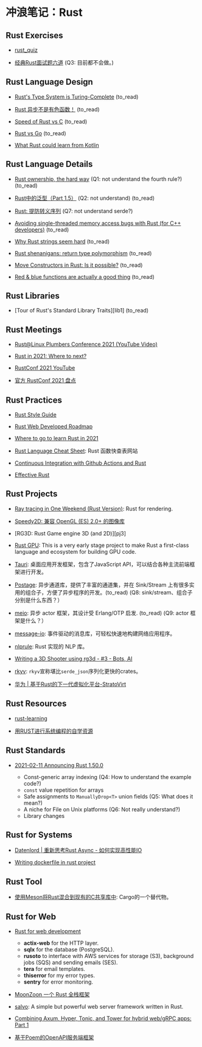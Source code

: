 # 冲浪笔记：Rust

## Rust Exercises

- [rust_quiz][e1]
- [经典Rust面试题六道][e2] (Q3: 目前都不会做。)

  [e1]: https://github.com/dtolnay/rust-quiz
  [e2]: https://rustcc.cn/article?id=0b0afa3e-db03-428e-9fc5-b06347997d41

## Rust Language Design

- [Rust's Type System is Turing-Complete][d1] (to_read)
- [Rust 异步不是有色函数！][d2] (to_read)
- [Speed of Rust vs C][d3] (to_read)
- [Rust vs Go][d4] (to_read)
- [What Rust could learn from Kotlin][d5]

  [d1]: https://sdleffler.github.io/RustTypeSystemTuringComplete/
  [d2]: https://www.hobofan.com/blog/2021-03-10-rust-async-colored/
  [d3]: https://kornel.ski/rust-c-speed
  [d4]: https://thenewstack.io/rust-vs-go-why-theyre-better-together/?s=09
  [d5]: https://medium.com/@cedricbeust/what-rust-could-learn-from-kotlin-b32ebe2da28d

## Rust Language Details

- [Rust ownership, the hard way][l1] (Q1: not understand the fourth rule?) (to_read)
- [Rust中的泛型（Part 1.5）][l2] (Q2: not understand) (to_read)
- [Rust: 提防转义序列][l3] (Q7: not understand serde?)
- [Avoiding single-threaded memory access bugs with Rust (for C++ developers)][l4] (to_read)
- [Why Rust strings seem hard][l5] (to_read)
- [Rust shenanigans: return type polymorphism][l6] (to_read)
- [Move Constructors in Rust: Is it possible?][l7] (to_read)
- [Red & blue functions are actually a good thing][l8] (to_read)

  [l1]: https://chrismorgan.info/blog/rust-ownership-the-hard-way/
  [l2]: https://rustyyato.github.io/type/system,type/families/2021/02/22/Type-Families-1_5.html
  [l3]: https://d3lm.medium.com/rust-beware-of-escape-sequences-85ec90e9e243#ee0e-58229fc84d02
  [l4]: https://radekvit.medium.com/avoiding-single-threaded-memory-access-bugs-with-rust-for-c-developers-2b7fc9c877ec
  [l5]: https://www.brandons.me/blog/why-rust-strings-seem-hard
  [l6]: https://loige.co/rust-shenanigans-return-type-polymorphism/
  [l7]: https://mcyoung.xyz/2021/04/26/move-ctors/
  [l8]: https://blainehansen.me/post/red-blue-functions-are-actually-good/

## Rust Libraries

- [Tour of Rust's Standard Library Traits][lib1] (to_read)

  [lib2]: https://github.com/pretzelhammer/rust-blog/blob/master/posts/tour-of-rusts-standard-library-traits.md

## Rust Meetings

- [Rust@Linux Plumbers Conference 2021 (YouTube Video)][m1]
- [Rust in 2021: Where to next?][m2]
- [RustConf 2021 YouTube][m3]
- [官方 RustConf 2021 盘点][m4]

  [m1]: https://www.reddit.com/r/rust/comments/pxz7at/rustlinux_plumbers_conference_2021/
  [m2]: https://nikomatsakis.github.io/rustconf-2021-e44bec44/#1
  [m3]: https://www.youtube.com/playlist?list=PL85XCvVPmGQgACNMZlhlRZ4zlKZG_iWH5
  [m4]: https://www.yuque.com/chaosbot/rust_magazine_2021/mur1r1

## Rust Practices

- [Rust Style Guide][pr1]
- [Rust Web Developed Roadmap][pr2]
- [Where to go to learn Rust in 2021][pr3]
- [Rust Language Cheat Sheet][pr4]: Rust 函数快查表网站
- [Continuous Integration with Github Actions and Rust][pr5]
- [Effective Rust][pr6]

  [pr1]: https://github.com/rust-dev-tools/fmt-rfcs/blob/master/guide/guide.md
  [pr2]: https://github.com/anshulrgoyal/rust-web-developer-roadmap
  [pr3]: https://loige.co/where-to-go-to-learn-rust-in-2021/
  [pr4]: https://cheats.rs/
  [pr5]: https://www.homeops.dev/continuous-integration-with-github-actions-and-rust/
  [pr6]: https://www.lurklurk.org/effective-rust/

## Rust Projects

- [Ray tracing in One Weekend (Rust Version)][pj1]: Rust for rendering. 
- [Speedy2D: 兼容 OpenGL (ES) 2.0+ 的图像库][pj2] 
- [RG3D: Rust Game engine 3D (and 2D)][pj3]
- [Rust GPU][pj4]: This is a very early stage project to make Rust a first-class language and ecosystem for building GPU code.
- [Tauri][pj5]: 桌面应用开发框架，包含了JavaScript API，可以结合各种主流前端框架进行开发。
- [Postage][pj6]: 异步通道库，提供了丰富的通道集，并在 Sink/Stream 上有很多实用的组合子，方便了异步程序的开发。(to_read)
  (Q8: sink/stream、组合子分别是什么东西？）
- [meio][pj7]: 异步 actor 框架，其设计受 Erlang/OTP 启发. (to_read) (Q9: actor 框架是什么？）
- [message-io][pj8]: 事件驱动的消息库，可轻松快速地构建网络应用程序。
- [nlprule][pj9]: Rust 实现的 NLP 库。
- [Writing a 3D Shooter using rg3d - #3 - Bots, AI][pj10]
- [rkyv][pj11]: `rkyv`宣称堪比`serde_json`序列化更快的crates。
- [华为 | 基于Rust的下一代虚拟化平台-StratoVirt][pj12]

  [pj1]: https://jduchniewicz.com/posts/2021/02/c-to-rust-or-how-to-render-your-mindset/
  [pj2]: https://github.com/QuantumBadger/Speedy2D
  [pr3]: https://github.com/rg3dengine/rg3d
  [pj4]: https://github.com/EmbarkStudios/rust-gpu
  [pj5]: https://github.com/tauri-apps/tauri
  [pj6]: https://docs.rs/postage/0.4.1/postage/
  [pj7]: https://github.com/rillrate-open/meio
  [pj8]: https://crates.io/crates/message-io
  [pj9]: https://github.com/bminixhofer/nlprule
  [pj10]: https://rg3d.rs/tutorials/2021/03/11/tutorial3.html
  [pj11]: https://github.com/rkyv/rkyv
  [pj12]: https://www.yuque.com/chaosbot/rust_magazine_2021/nc4nvv

## Rust Resources

- [rust-learning][r1]
- [用RUST进行系统编程的自学资源][r2]

  [r1]: https://github.com/ctjhoa/rust-learning
  [r2]: https://github.com/rcore-os/rCore/wiki/study-resource-of-system-programming-in-RUST

## Rust Standards

- [2021-02-11 Announcing Rust 1.50.0][s1]
  - Const-generic array indexing (Q4: How to understand the example code?)
  - `const` value repetition for arrays
  - Safe assignments to `ManuallyDrop<T>` union fields (Q5: What does it mean?)
  - A niche for File on Unix platforms (Q6: Not really understand?)
  - Library changes

  [s1]: https://blog.rust-lang.org/2021/02/11/Rust-1.50.0.html

## Rust for Systems

- [Datenlord | 重新思考Rust Async - 如何实现高性能IO][sys1]
- [Writing dockerfile in rust project][sys2]

  [sys1]: https://www.yuque.com/chaosbot/rust_magazine_2021/gxfucm
  [sys2]: https://this-week-in-rust.org/blog/2021/10/06/this-week-in-rust-411/

## Rust Tool

- [使用Meson将Rust混合到现有的C共享库中][t1]: Cargo的一个替代物。

  [t1]: https://nibblestew.blogspot.com/2021/03/mixing-rust-into-existing-c-shared.html

## Rust for Web

- [Rust for web development][w1]
  - **actix-web** for the HTTP layer.
  - **sqlx** for the database (PostgreSQL).
  - **rusoto** to interface with AWS services for storage (S3), background jobs (SQS) and sending emails (SES).
  - **tera** for email templates.
  - **thiserror** for my error types.
  - **sentry** for error monitoring.

- [MoonZoon 一个 Rust 全栈框架][w2]
- [salvo][w3]: A simple but powerful web server framework written in Rust.
- [Combining Axum, Hyper, Tonic, and Tower for hybrid web/gRPC apps: Part 1][w4]
- [基于Poem的OpenAPI服务端框架][w5]

  [w1]: https://kerkour.com/blog/rust-for-web-development-2-years-later/
  [w2]: https://github.com/MoonZoon/MoonZoon
  [w3]: https://github.com/salvo-rs/salvo
  [w4]: https://www.fpcomplete.com/blog/axum-hyper-tonic-tower-part1/
  [w5]: https://www.yuque.com/chaosbot/rust_magazine_2021/ui0zhh

